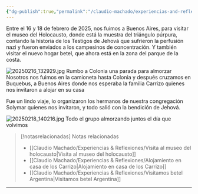 ```yaml
---
{"dg-publish":true,"permalink":"/claudio-machado/experiencias-and-reflexiones/nos-fuimos-a-betel/","title":"Nos fuimos a Betel","tags":["viajes","Betel"]}
---
```


Entre el 16 y 18 de febrero de 2025, nos fuimos a Buenos Aires, para visitar el museo del Holocausto, donde está la muestra del triángulo púrpura, contando la historia de los Testigos de Jehová que sufrieron la perfusión nazi y fueron enviados a los campesinos de concentración. Y también visitar el  nuevo hogar betel, que ahora está en la zona del parque de la costa. 

![20250216_132929.jpg](/img/user/07%20-%20Personal/Im%C3%A1genes/20250216_132929.jpg) 
<span class = "pie-foto"> Rumbo a Colonia una parada para almorzar </span>
Nosotros nos fuimos en la camioneta hasta Colonia y después cruzamos en Buquebus, a Buenos Aires donde nos esperaba la familia Carrizo quienes nos invitaron a alojar en su casa 

Fue un lindo viaje, lo organizaron los hermanos de nuestra congregación Solymar quienes nos invitaron, y todo salió con la bendición de Jehová.
 
![20250218_140216.jpg](/img/user/07%20-%20Personal/Im%C3%A1genes/20250218_140216.jpg)
<span class = "pie-foto"> Todo el grupo almorzando juntos el  día que volvimos </span>
> [!notasrelacionadas] Notas relacionadas
> - [[Claudio Machado/Experiencias & Reflexiones/Visita al museo del holocausto\|Visita al museo del holocausto]]
> - [[Claudio Machado/Experiencias & Reflexiones/Alojamiento en casa de los Carrizo\|Alojamiento en casa de los Carrizo]]
> - [[Claudio Machado/Experiencias & Reflexiones/Visitamos betel Argentina\|Visitamos betel Argentina]]



---

